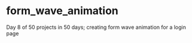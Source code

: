 # form_wave_animation
Day 8 of 50 projects in 50 days; creating form wave animation for a login page
